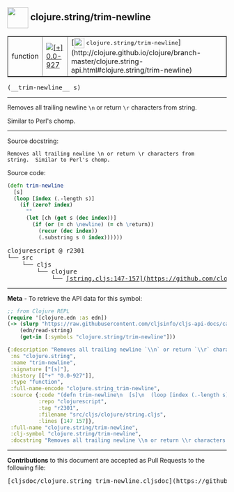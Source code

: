 ## <img width="48px" valign="middle" src="http://i.imgur.com/Hi20huC.png"> clojure.string/trim-newline

 <table border="1">
<tr>

<td>function</td>
<td><a href="https://github.com/cljsinfo/cljs-api-docs/tree/0.0-927"><img valign="middle" alt="[+] 0.0-927" src="https://img.shields.io/badge/+-0.0--927-lightgrey.svg"></a> </td>
<td>
[<img height="24px" valign="middle" src="http://i.imgur.com/1GjPKvB.png"> <samp>clojure.string/trim-newline</samp>](http://clojure.github.io/clojure/branch-master/clojure.string-api.html#clojure.string/trim-newline)
</td>
</tr>
</table>

 <samp>
(__trim-newline__ s)<br>
</samp>

---

Removes all trailing newline `\n` or return `\r` characters from string.

Similar to Perl's chomp.

---



Source docstring:

```
Removes all trailing newline \n or return \r characters from
string.  Similar to Perl's chomp.
```

Source code:

```clj
(defn trim-newline
  [s]
  (loop [index (.-length s)]
    (if (zero? index)
      ""
      (let [ch (get s (dec index))]
        (if (or (= ch \newline) (= ch \return))
          (recur (dec index))
          (.substring s 0 index))))))
```

 <pre>
clojurescript @ r2301
└── src
    └── cljs
        └── clojure
            └── <ins>[string.cljs:147-157](https://github.com/clojure/clojurescript/blob/r2301/src/cljs/clojure/string.cljs#L147-L157)</ins>
</pre>


---

__Meta__ - To retrieve the API data for this symbol:

```clj
;; from Clojure REPL
(require '[clojure.edn :as edn])
(-> (slurp "https://raw.githubusercontent.com/cljsinfo/cljs-api-docs/catalog/cljs-api.edn")
    (edn/read-string)
    (get-in [:symbols "clojure.string/trim-newline"]))
```

```clj
{:description "Removes all trailing newline `\\n` or return `\\r` characters from string.\n\nSimilar to Perl's chomp.",
 :ns "clojure.string",
 :name "trim-newline",
 :signature ["[s]"],
 :history [["+" "0.0-927"]],
 :type "function",
 :full-name-encode "clojure.string_trim-newline",
 :source {:code "(defn trim-newline\n  [s]\n  (loop [index (.-length s)]\n    (if (zero? index)\n      \"\"\n      (let [ch (get s (dec index))]\n        (if (or (= ch \\newline) (= ch \\return))\n          (recur (dec index))\n          (.substring s 0 index))))))",
          :repo "clojurescript",
          :tag "r2301",
          :filename "src/cljs/clojure/string.cljs",
          :lines [147 157]},
 :full-name "clojure.string/trim-newline",
 :clj-symbol "clojure.string/trim-newline",
 :docstring "Removes all trailing newline \\n or return \\r characters from\nstring.  Similar to Perl's chomp."}

```

---

__Contributions__ to this document are accepted as Pull Requests to the following file:

 <pre>
[cljsdoc/clojure.string_trim-newline.cljsdoc](https://github.com/cljsinfo/cljs-api-docs/blob/master/cljsdoc/clojure.string_trim-newline.cljsdoc)
</pre>


